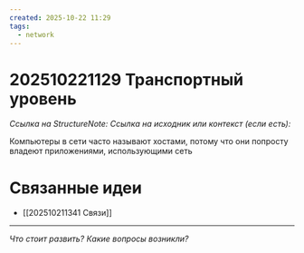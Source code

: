 ```yaml
---
created: 2025-10-22 11:29
tags:
  - network
---
```

# 202510221129 Транспортный уровень

*Ссылка на StructureNote:*
*Ссылка на исходник или контекст (если есть):*

Компьютеры в сети часто называют хостами, потому что они попросту владеют приложениями, использующими сеть

# Связанные идеи

- [[202510211341 Связи]]

---

*Что стоит развить? Какие вопросы возникли?*
